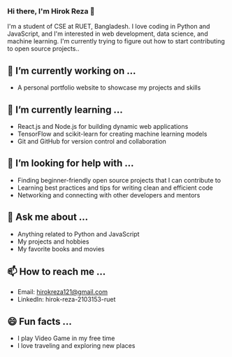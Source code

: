 ### Hi there, I'm Hirok Reza 👋

I'm a student of CSE at RUET, Bangladesh. I love coding in Python and JavaScript, and I'm interested in web development, data science, and machine learning. I'm currently trying to figure out how to start contributing to open source projects..

## 🔭 I’m currently working on ...

- A personal portfolio website to showcase my projects and skills


## 🌱 I’m currently learning ...

- React.js and Node.js for building dynamic web applications
- TensorFlow and scikit-learn for creating machine learning models
- Git and GitHub for version control and collaboration

## 🤝 I’m looking for help with ...

- Finding beginner-friendly open source projects that I can contribute to
- Learning best practices and tips for writing clean and efficient code
- Networking and connecting with other developers and mentors

## 💬 Ask me about ...

- Anything related to Python and JavaScript
- My projects and hobbies
- My favorite books and movies

## 📫 How to reach me ...

- Email: hirokreza121@gmail.com
- LinkedIn: hirok-reza-2103153-ruet

## 😄 Fun facts ...

- I play Video Game in my free time
- I love traveling and exploring new places

